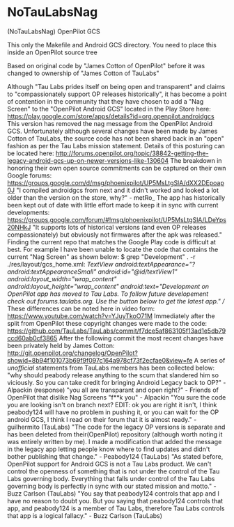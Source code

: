 NoTauLabsNag
============

(NoTauLabsNag) OpenPilot GCS

This only the Makefile and Android GCS directory. You need to place this inside an OpenPilot source tree

Based on original code by "James Cotton of OpenPilot" before it was changed to ownership of "James Cotton of TauLabs"

Although "Tau Labs prides itself on being open and transparent" and claims to "compassionately support OP releases historically", it has become a point of contention in the community that they have chosen to add a "Nag Screen" to the "OpenPilot Android GCS" located in the Play Store here: https://play.google.com/store/apps/details?id=org.openpilot.androidgcs
This version has removed the nag message from the OpenPilot Android GCS.
Unfortunately although several changes have been made by James Cotton of TauLabs, the source code has not been shared back in an "open" fashion as per the Tau Labs mission statement. Details of this posturing can be located here: http://forums.openpilot.org/topic/38842-getting-the-legacy-android-gcs-up-on-newer-versions-like-130604
The breakdown in honoring their own open source commitments can be captured on their own Google forums: 
https://groups.google.com/d/msg/phoenixpilot/UP5MsLtgSlA/dXX2DEpoap0J
"I compiled androidgcs from next and it didn't worked and looked a lot older than the version on the store, why?" - metRo_
The app has historically been kept out of date with little effort made to keep it in sync with current developments: https://groups.google.com/forum/#!msg/phoenixpilot/UP5MsLtgSlA/LDeYps20NHkJ
"It supports lots of historical versions (and even OP releases compassionately) but obviously not firmwares after the apk was released."
Finding the current repo that matches the Google Play code is difficult at best. For example I have been unable to locate the code that contains the current "Nag Screen" as shown below: 
$ grep "Development" . -r
./res/layout/gcs_home.xml: _TextView android:textAppearance="?android:textAppearanceSmall" android:id="@id/textView1" android:layout_width="wrap_content" android:layout_height="wrap_content" android:text="Development on OpenPilot app has moved to Tau Labs. To follow future developement check out forums.taulabs.org. Use the button below to get the latest app." /_
These differences can be noted here in video form: https://www.youtube.com/watch?v=YJuyTkoO71M
Immediately after the split from OpenPilot these copyright changes were made to the code: https://github.com/TauLabs/TauLabs/commit/f7dce5af863105f13ad1e5db79ccd60ab0cf3865
After the following commit the most recent changes have been privately held by James Cotton: http://git.openpilot.org/changelog/OpenPilot?showid=8b94f101073b69f9f097c164a978cf73f2ecfae0&view=fe
A series of *unofficial* statements from TauLabs members has been collected below:
"why should peabody release anything to the scum that slandered him so viciously. So you can take credit for bringing Android Legacy back to OP?" - Alpackin
(response) "you all are transparant and open right?" - Friends of OpenPilot that dislike Nag Screens 
"f**k you" - Alpackin
"You sure the code you are looking isn't on branch next?
EDIT: ok you are right it isn't, I think peabody124 will have no problem in pushing it, or you can wait for the OP android GCS, I think I read on their forum that it is almost ready." - guilhermito (TauLabs)
"The code for the legacy OP versions is separate and has been deleted from their(OpenPilot) repository (although worth noting it was entirely written by me). I made a modification that added the message in the legacy app letting people know where to find updates and didn't bother publishing that change." - Peabody124 (TauLabs)
"As stated before, OpenPilot support for Android GCS is not a Tau Labs product. We can't control the openness of something that is not under the control of the Tau Labs governing body. Everything that falls under control of the Tau Labs governing body is perfectly in sync with our stated mission and motto." - Buzz Carlson (TauLabs)
"You say that peabody124 controls that app and I have no reason to doubt you. But you saying that peabody124 controls that app, and peabody124 is a member of Tau Labs, therefore Tau Labs controls that app is a logical fallacy." - Buzz Carlson (TauLabs)



